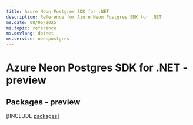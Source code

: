 ```yaml
---
title: Azure Neon Postgres SDK for .NET
description: Reference for Azure Neon Postgres SDK for .NET
ms.date: 08/06/2025
ms.topic: reference
ms.devlang: dotnet
ms.service: neonpostgres
---
```

# Azure Neon Postgres SDK for .NET - preview
## Packages - preview
[!INCLUDE [packages](neon-postgres-index.md)]
